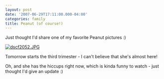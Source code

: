 ```yaml
---
layout: post
date: '2007-06-29T17:11:00.000-04:00'
categories: family
title: Peanut (of course!)
---
```


Just thought I'd share one of my favorite Peanut pictures :)

[![dscf2052.JPG](/assets/2007/dscf2052.JPG)](http://www.wassupy.com/gallery2/v/Sarahsbelly/)

Tomorrow starts the third trimester - I can't believe that she's almost here!

Oh, and she has the hiccups right now, which is kinda funny to watch - just thought I'd give an update :)